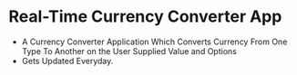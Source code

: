 # Real-Time Currency Converter App

-   A Currency Converter Application Which Converts Currency From One Type To Another on the User Supplied Value and Options
-   Gets Updated Everyday.
